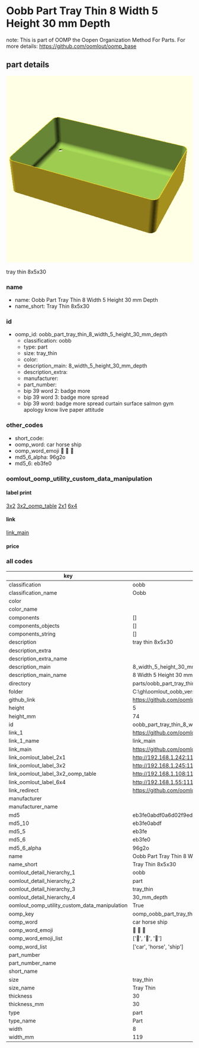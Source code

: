 # Oobb Part Tray Thin 8 Width 5 Height 30 mm Depth  

note: This is part of OOMP the Oopen Organization Method For Parts. For more details: https://github.com/oomlout/oomp_base

##  part details
  

[![](3dpr.png)](3dpr.png)

tray thin 8x5x30



### name
* name: Oobb Part Tray Thin 8 Width 5 Height 30 mm Depth
* name_short: Tray Thin 8x5x30 
### id
* oomp_id: oobb_part_tray_thin_8_width_5_height_30_mm_depth
  * classification: oobb
  * type: part
  * size: tray_thin
  * color: 
  * description_main: 8_width_5_height_30_mm_depth
  * description_extra: 
  * manufacturer: 
  * part_number: 
  * bip 39 word 2: badge more
  * bip 39 word 3: badge more spread
  * bip 39 word: badge more spread curtain surface salmon gym apology know live paper attitude

### other_codes
* short_code: 
* oomp_word: car horse ship
* oomp_word_emoji :car: :horse: :ship:
* md5_6_alpha: 96g2o
* md5_6: eb3fe0






### oomlout_oomp_utility_custom_data_manipulation
#### label print
[3x2](http://192.168.1.245:1112/?label=oomp%2096g2o)
[3x2_oomp_table](http://192.168.1.108:1112/?label=oomp%2096g2o)
[2x1](http://192.168.1.242:1112/?label=oomp%2096g2o)
[6x4](http://192.168.1.55:1112/?label=oomp%2096g2o)    

#### link

[link_main](https://github.com/oomlout/oomlout_oobb_version_4_generated_parts/tree/main/navigation_oomp/oobb/part/tray_thin/8_width_5_height_30_mm_depth/part)                              

#### price







### all codes 
| key | value |  
| --- | --- |  
| classification | oobb |  
| classification_name | Oobb |  
| color |  |  
| color_name |  |  
| components | [] |  
| components_objects | [] |  
| components_string | [] |  
| description | tray thin 8x5x30 |  
| description_extra |  |  
| description_extra_name |  |  
| description_main | 8_width_5_height_30_mm_depth |  
| description_main_name | 8 Width 5 Height 30 mm Depth |  
| directory | parts/oobb_part_tray_thin_8_width_5_height_30_mm_depth |  
| folder | C:\gh\oomlout_oobb_version_4_generated_parts\parts\oobb_part_tray_thin_8_width_5_height_30_mm_depth |  
| github_link | https://github.com/oomlout/oomlout_oomp_part_src/tree/main/parts/oobb_part_tray_thin_8_width_5_height_30_mm_depth |  
| height | 5 |  
| height_mm | 74 |  
| id | oobb_part_tray_thin_8_width_5_height_30_mm_depth |  
| link_1 | https://github.com/oomlout/oomlout_oobb_version_4_generated_parts/tree/main/navigation_oomp/oobb/part/tray_thin/8_width_5_height_30_mm_depth/part |  
| link_1_name | link_main |  
| link_main | https://github.com/oomlout/oomlout_oobb_version_4_generated_parts/tree/main/navigation_oomp/oobb/part/tray_thin/8_width_5_height_30_mm_depth/part |  
| link_oomlout_label_2x1 | http://192.168.1.242:1112/?label=oomp%2096g2o |  
| link_oomlout_label_3x2 | http://192.168.1.245:1112/?label=oomp%2096g2o |  
| link_oomlout_label_3x2_oomp_table | http://192.168.1.108:1112/?label=oomp%2096g2o |  
| link_oomlout_label_6x4 | http://192.168.1.55:1112/?label=oomp%2096g2o |  
| link_redirect | https://github.com/oomlout/oomlout_oobb_version_4_generated_parts/tree/main/parts/oobb_tray_thin_08_05_30 |  
| manufacturer |  |  
| manufacturer_name |  |  
| md5 | eb3fe0abdf0a6d02f9ed1363a623f08b |  
| md5_10 | eb3fe0abdf |  
| md5_5 | eb3fe |  
| md5_6 | eb3fe0 |  
| md5_6_alpha | 96g2o |  
| name | Oobb Part Tray Thin 8 Width 5 Height 30 mm Depth |  
| name_short | Tray Thin 8x5x30  |  
| oomlout_detail_hierarchy_1 | oobb |  
| oomlout_detail_hierarchy_2 | part |  
| oomlout_detail_hierarchy_3 | tray_thin |  
| oomlout_detail_hierarchy_4 | 30_mm_depth |  
| oomlout_oomp_utility_custom_data_manipulation | True |  
| oomp_key | oomp_oobb_part_tray_thin_8_width_5_height_30_mm_depth |  
| oomp_word | car horse ship |  
| oomp_word_emoji | :car: :horse: :ship: |  
| oomp_word_emoji_list | [':car:', ':horse:', ':ship:'] |  
| oomp_word_list | ['car', 'horse', 'ship'] |  
| part_number |  |  
| part_number_name |  |  
| short_name |  |  
| size | tray_thin |  
| size_name | Tray Thin |  
| thickness | 30 |  
| thickness_mm | 30 |  
| type | part |  
| type_name | Part |  
| width | 8 |  
| width_mm | 119 |  
